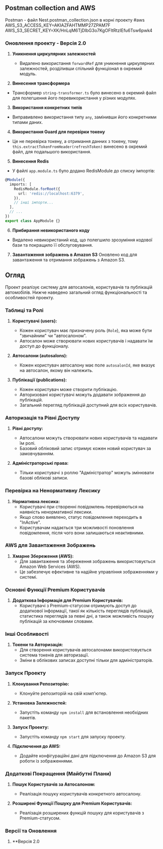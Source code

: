 ## Postman collection and AWS

Postman - файл Nest.postman_collection.json в корні проекту
#aws
AWS_S3_ACCESS_KEY=AKIAZFAHTMMP27ZPAM7F
AWS_S3_SECRET_KEY=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

### Оновлення проекту - Версія 2.0

1. **Уникнення циркулярних залежностей**
   - Видалено використання `forwardRef` для уникнення циркулярних залежностей, розділивши спільний функціонал в окремий модуль.  

2.  **Винесення трансформера**
   - Трансформер `string-transformer.ts` було винесено в окремий файл для полегшення його перевикористання у різних модулях.

3.  **Використання конкретних типів**
   - Виправивлено використання типу `any`, замінивши його конкретними типами даних.

4.  **Використання Guard для перевірки токену**
   - Це не перевірка токену, а отримання данних з токену, тому  `this.extractTokenFromHeader(refreshToken)` винесено в окремий файл, для  подальшого використання.

5.  **Винесення Redis**
   - У файлі `app.module.ts` було додано RedisModule до списку імпортів:

```typescript
@Module({
  imports: [
    RedisModule.forRoot({
      url: 'redis://localhost:6379',
    }),
    // інші імпорти...
  ],
  // ...
})
export class AppModule {} 
```

6.  **Прибирання невикористаного коду**
  - Видалено невикористаний код, що полегшило зрозуміння кодової бази та покращило її обслуговування.

7.  **Завантаження зображень в Amazon S3**
Оновлено код для завантаження та отримання зображень з Amazon S3.


## Огляд

Проект реалізує систему для автосалонів, користувачів та публікацій автомобілів. Нижче наведено загальний огляд функціональності та особливостей проекту.

### Таблиці та Ролі

1. **Користувачі (users):**

   - Кожен користувач має призначену роль (`Role`), яка може бути "звичайним" чи "автосалоном".
   - Автосалон може створювати нових користувачів і надавати їм доступ до функціоналу.

2. **Автосалони (autosalons):**

   - Кожен користувач автосалону має поле `autosalonId`, яке вказує на автосалон, якому він належить.

3. **Публікації (publications):**
   - Кожен користувач може створити публікацію.
   - Авторизовані користувачі можуть додавати зображення до публікацій.
   - Загальний перегляд публікацій доступний для всіх користувачів.

### Авторизація та Рівні Доступу

1. **Рівні доступу:**

   - Автосалони можуть створювати нових користувачів та надавати їм ролі.
   - Базовий обліковий запис отримує кожен новий користувач за замовчуванням.

2. **Адміністраторські права:**
   - Тільки користувачі з роллю "Адміністратор" можуть змінювати базові облікові записи.

### Перевірка на Ненормативну Лексику

1. **Нормативна лексика:**
   - Користувачі при створенні повідомлень перевіряються на наявність ненормативної лексики.
   - Якщо слово виявлено, статус повідомлення переходить в "InActive".
   - Користувачам надається три можливості поновлення повідомлення, після чого вони залишаються неактивними.

### AWS для Завантаження Зображень

1. **Хмарне Збереження (AWS):**
   - Для завантаження та збереження зображень використовується Amazon Web Services (AWS).
   - Це забезпечує ефективне та надійне управління зображеннями у системі.

### Основні Функції Premium Користувачів

1. **Додаткова Інформація для Premium Користувачів:**
   - Користувачі з Premium-статусом отримують доступ до додаткової інформації, такої як кількість переглядів публікацій, статистика переглядів за певні дні, а також можливість пошуку публікацій за ключовими словами.

### Інші Особливості

1. **Токени та Авторизація:**
   - Для створення користувачів автосалонами використовується система токенів для авторизації.
   - Зміни в облікових записах доступні тільки для адміністраторів.

### Запуск Проекту

1. **Клонування Репозиторію:**

   - Клонуйте репозиторій на свій комп'ютер.

2. **Установка Залежностей:**

   - Запустіть команду `npm install` для встановлення необхідних пакетів.

3. **Запуск Проекту:**

   - Запустіть команду `npm start` для запуску проекту.

4. **Підключення до AWS:**
   - Додайте конфігураційні дані для підключення до Amazon S3 для роботи із зображеннями.


### Додаткові Покращення (Майбутні Плани)

1. **Пошук Користувачів за Автосалоном:**

   - Реалізація пошуку користувачів конкретного автосалону.

2. **Розширені Функції Пошуку для Premium Користувачів:**
   - Реалізація розширених функцій пошуку для користувачів з Premium-статусом.

### Версії та Оновлення

1. \*\*Версія 2.0
